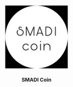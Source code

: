 <p align="center">
  <a href="" rel="noopener">
 <img width=200px height=200px src="SMADIcoin.jpeg" alt="logo"></a>
</p>

<h3 align="center">SMADI Coin</h3>



